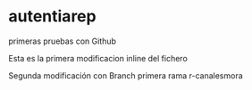 # autentiarep
primeras pruebas con Github

Esta es la primera modificacion inline del fichero

Segunda modificación con Branch primera rama r-canalesmora

